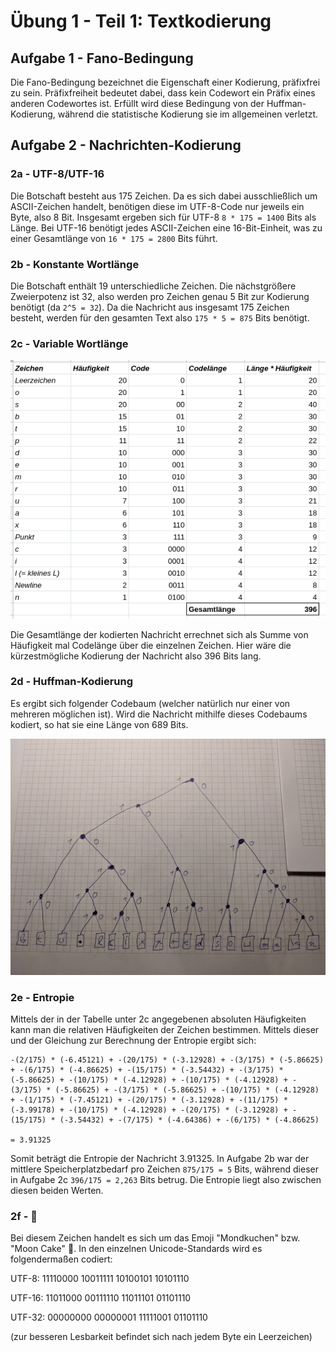 # Übung 1 - Teil 1: Textkodierung

## Aufgabe 1 - Fano-Bedingung

Die Fano-Bedingung bezeichnet die Eigenschaft einer Kodierung, präfixfrei zu sein. Präfixfreiheit bedeutet dabei, dass kein Codewort ein Präfix eines anderen Codewortes ist. Erfüllt wird diese Bedingung von der Huffman-Kodierung, während die statistische Kodierung sie im allgemeinen verletzt.

## Aufgabe 2 - Nachrichten-Kodierung

### 2a - UTF-8/UTF-16
Die Botschaft besteht aus 175 Zeichen. Da es sich dabei ausschließlich um ASCII-Zeichen handelt, benötigen diese im UTF-8-Code nur jeweils ein Byte, also 8 Bit. Insgesamt ergeben sich für UTF-8 ```8 * 175 = 1400``` Bits als Länge. Bei UTF-16 benötigt jedes ASCII-Zeichen eine 16-Bit-Einheit, was zu einer Gesamtlänge von ```16 * 175 = 2800``` Bits führt.

### 2b - Konstante Wortlänge

Die Botschaft enthält 19 unterschiedliche Zeichen. Die nächstgrößere Zweierpotenz ist 32, also werden pro Zeichen genau 5 Bit zur Kodierung benötigt (da ```2^5 = 32```). Da die Nachricht aus insgesamt 175 Zeichen besteht, werden für den gesamten Text also ```175 * 5 = 875``` Bits benötigt.

### 2c - Variable Wortlänge

![Berechnung zur statistischen Kodierung](statistische_kodierung.png)

Die Gesamtlänge der kodierten Nachricht errechnet sich als Summe von Häufigkeit mal Codelänge über die einzelnen Zeichen. Hier wäre die kürzestmögliche Kodierung der Nachricht also 396 Bits lang.

### 2d - Huffman-Kodierung

Es ergibt sich folgender Codebaum (welcher natürlich nur einer von mehreren möglichen ist). Wird die Nachricht mithilfe dieses Codebaums kodiert, so hat sie eine Länge von 689 Bits.

![Huffman-Codebaum](huffman.jpg)

### 2e - Entropie

Mittels der in der Tabelle unter 2c angegebenen absoluten Häufigkeiten kann man die relativen Häufigkeiten der Zeichen bestimmen. Mittels dieser und der Gleichung zur Berechnung der Entropie ergibt sich:
```
-(2/175) * (-6.45121) + -(20/175) * (-3.12928) + -(3/175) * (-5.86625) + -(6/175) * (-4.86625) + -(15/175) * (-3.54432) + -(3/175) * (-5.86625) + -(10/175) * (-4.12928) + -(10/175) * (-4.12928) + -(3/175) * (-5.86625) + -(3/175) * (-5.86625) + -(10/175) * (-4.12928) + -(1/175) * (-7.45121) + -(20/175) * (-3.12928) + -(11/175) * (-3.99178) + -(10/175) * (-4.12928) + -(20/175) * (-3.12928) + -(15/175) * (-3.54432) + -(7/175) * (-4.64386) + -(6/175) * (-4.86625) 

= 3.91325
```
Somit beträgt die Entropie der Nachricht 3.91325. In Aufgabe 2b war der mittlere Speicherplatzbedarf pro Zeichen ```875/175 = 5``` Bits, während dieser in Aufgabe 2c ```396/175 = 2,263``` Bits betrug. Die Entropie liegt also zwischen diesen beiden Werten.

### 2f - &#x1F96E;

Bei diesem Zeichen handelt es sich um das Emoji "Mondkuchen" bzw. "Moon Cake" &#x1F96E;. In den einzelnen Unicode-Standards wird es folgendermaßen codiert:

UTF-8: 11110000 10011111 10100101 10101110

UTF-16: 11011000 00111110 11011101 01101110

UTF-32: 00000000 00000001 11111001 01101110

(zur besseren Lesbarkeit befindet sich nach jedem Byte ein Leerzeichen)